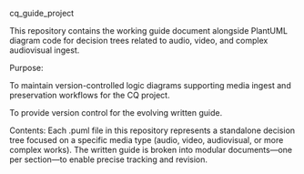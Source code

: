 cq_guide_project

This repository contains the working guide document alongside PlantUML diagram code for decision trees related to audio, video, and complex audiovisual ingest.

Purpose:

To maintain version-controlled logic diagrams supporting media ingest and preservation workflows for the CQ project.

To provide version control for the evolving written guide.

Contents:
Each .puml file in this repository represents a standalone decision tree focused on a specific media type (audio, video, audiovisual, or more complex works). The written guide is broken into modular documents—one per section—to enable precise tracking and revision.
